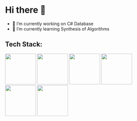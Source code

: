 # Hi there 👋
- 🔭 I’m currently working on C# Database
- 🌱 I’m currently learning Synthesis of Algorithms
<!-- 
- 👯 I’m looking to collaborate on ...
- 🤔 I’m looking for help with ...
- 💬 Ask me about ...
- 📫 How to reach me: ...
- ⚡ Fun fact: ...
-->
## Tech Stack:
<img src="https://github.com/NumeLung/numelung/assets/120529438/14b2e8ba-8728-42c5-948f-8422e9b319a2" height="100">
<img src="https://github.com/NumeLung/numelung/assets/120529438/55c899ab-6a48-464a-a29b-79641142486c" height="100">
<img src="https://github.com/NumeLung/numelung/assets/120529438/0fdad49d-12c7-492c-8099-070168f7397b" height="100">
<img src="https://github.com/NumeLung/numelung/assets/120529438/30aa3e99-0fb7-491c-b14e-10a9fa251460" height="100">
<img src="https://github.com/NumeLung/numelung/assets/120529438/2b40037c-4e1c-4d9b-9b32-2521c28e2fdd" height="100">
<img src="https://github.com/NumeLung/numelung/assets/120529438/21594bb5-3653-4950-9db9-9a2d7ee5176f" height="100">
